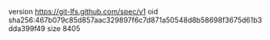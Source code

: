 version https://git-lfs.github.com/spec/v1
oid sha256:467b079c85d857aac329897f6c7d871a50548d8b58698f3675d61b3dda399f49
size 8405
